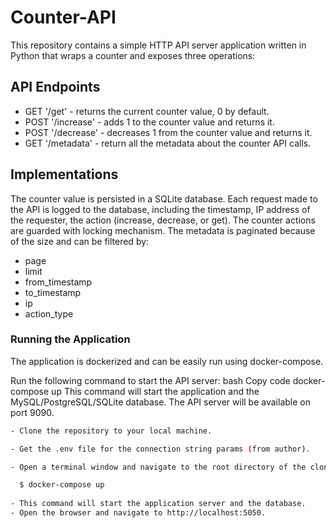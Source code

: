 # Counter-API

This repository contains a simple HTTP API server application written in Python that wraps a counter and exposes three
operations:

## API Endpoints

- GET '/get' - returns the current counter value, 0 by default.
- POST '/increase' - adds 1 to the counter value and returns it.
- POST '/decrease' - decreases 1 from the counter value and returns it.
- GET '/metadata' - return all the metadata about the counter API calls.

## Implementations

The counter value is persisted in a SQLite database.
Each request made to the API is logged to the database, including the timestamp, IP address of the requester, the
action (increase, decrease, or get).
The counter actions are guarded with locking mechanism.
The metadata is paginated because of the size and can be filtered by:

- page
- limit
- from_timestamp
- to_timestamp
- ip
- action_type

### Running the Application
The application is dockerized and can be easily run using docker-compose.

Run the following command to start the API server:
bash
Copy code
docker-compose up
This command will start the application and the MySQL/PostgreSQL/SQLite database. The API server will be available on port 9090.


```bash
- Clone the repository to your local machine.

- Get the .env file for the connection string params (from author).

- Open a terminal window and navigate to the root directory of the cloned repository.

  $ docker-compose up
  
- This command will start the application server and the database. 
- Open the browser and navigate to http://localhost:5050.
```


